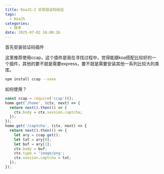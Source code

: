 ```yaml
---
title: KoaJS-2 实现验证码验证
tags:
  - KoaJS
categories:
  - 技术
date: 2025-07-02 16:00:26
---
```


首先安装验证码插件

这里推荐使用ccap，这个插件是我在寻找过程中，觉得能跟koa搭配比较好的一个插件，其他的要不就是需要express，要不就是需要安装其他一系列比较大的类库。

```bash
npm install ccap --save
```

如何使用？

```js
const ccap = require('ccap')();
home.get('/home', (ctx, next) => {
  return next().then(() => {
    ctx.body = ctx.session.captcha;
  });
});
home.get('/captcha', (ctx, next) => {
  return next().then(() => {
    let ary = ccap.get();
    let txt = ary[0];
    let buf = ary[1];
    ctx.body = buf;
    ctx.type = 'image/png';
    ctx.session.captcha = txt;
  });
});
```


